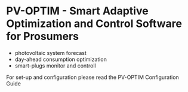 # PV-OPTIM - Smart Adaptive Optimization and Control Software for Prosumers

- photovoltaic system forecast 
- day-ahead consumption optimization
- smart-plugs monitor and controll

For set-up and configuration please read the PV-OPTIM Configuration Guide
